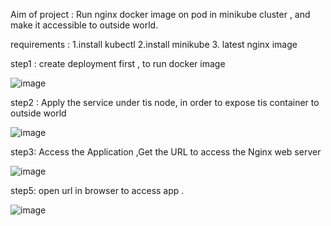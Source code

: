 Aim of project : Run nginx docker image on pod in minikube cluster , and make it accessible to outside world. 

requirements : 
1.install kubectl 
2.install minikube
3. latest nginx image


step1 : create deployment first , to run docker image 


![image](https://github.com/user-attachments/assets/b3932444-e7ba-45da-8fe2-25a8036b71e8)


step2 : Apply the service under tis node, in order to expose tis container to outside world 

![image](https://github.com/user-attachments/assets/1333e997-dca3-4a64-a4f7-b4d261b52413)


step3: Access the Application ,Get the URL to access the Nginx web server


![image](https://github.com/user-attachments/assets/81668b0d-87e6-4e43-9338-c9d1989a2782)






step5: open url in browser to access app .




![image](https://github.com/user-attachments/assets/02c68aef-fb50-4ec8-b4a2-bd78564d551a)






